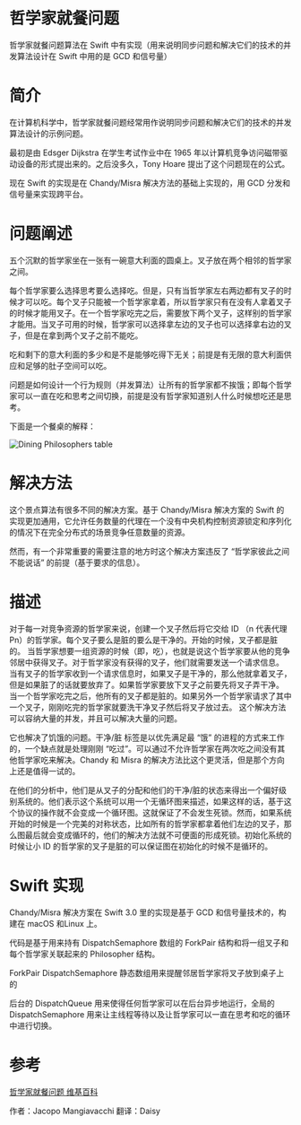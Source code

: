 # 哲学家就餐问题

哲学家就餐问题算法在 Swift 中有实现（用来说明同步问题和解决它们的技术的并发算法设计在 Swift 中用的是 GCD 和信号量）


# 简介

在计算机科学中，哲学家就餐问题经常用作说明同步问题和解决它们的技术的并发算法设计的示例问题。

最初是由 Edsger Dijkstra 在学生考试作业中在 1965 年以计算机竞争访问磁带驱动设备的形式提出来的。之后没多久，Tony Hoare 提出了这个问题现在的公式。

现在 Swift 的实现是在 Chandy/Misra 解决方法的基础上实现的，用 GCD 分发和信号量来实现跨平台。

# 问题阐述

五个沉默的哲学家坐在一张有一碗意大利面的圆桌上。叉子放在两个相邻的哲学家之间。

每个哲学家要么选择思考要么选择吃。但是，只有当哲学家左右两边都有叉子的时候才可以吃。每个叉子只能被一个哲学家拿着，所以哲学家只有在没有人拿着叉子的时候才能用叉子。在一个哲学家吃完之后，需要放下两个叉子，这样别的哲学家才能用。当叉子可用的时候，哲学家可以选择拿左边的叉子也可以选择拿右边的叉子，但是在拿到两个叉子之前不能吃。

吃和剩下的意大利面的多少和是不是能够吃得下无关；前提是有无限的意大利面供应和足够的肚子空间可以吃。

问题是如何设计一个行为规则（并发算法）让所有的哲学家都不挨饿；即每个哲学家可以一直在吃和思考之间切换，前提是没有哲学家知道别人什么时候想吃还是思考。

下面是一个餐桌的解释：

![Dining Philosophers table](https://upload.wikimedia.org/wikipedia/commons/7/7b/An_illustration_of_the_dining_philosophers_problem.png)


# 解决方法
 
这个景点算法有很多不同的解决方案。基于 Chandy/Misra 解决方案的 Swift 的实现更加通用，它允许任务数量的代理在一个没有中央机构控制资源锁定和序列化的情况下在完全分布式的场景竞争任意数量的资源。

然而，有一个非常重要的需要注意的地方时这个解决方案违反了 “哲学家彼此之间不能说话” 的前提（基于要求的信息）。


# 描述

对于每一对竞争资源的哲学家来说，创建一个叉子然后将它交给 ID （n 代表代理 Pn）的哲学家。每个叉子要么是脏的要么是干净的。开始的时候，叉子都是脏的。
当哲学家想要一组资源的时候（即，吃），也就是说这个哲学家要从他的竞争邻居中获得叉子。对于哲学家没有获得的叉子，他们就需要发送一个请求信息。
当有叉子的哲学家收到一个请求信息时，如果叉子是干净的，那么他就拿着叉子，但是如果脏了的话就要放弃了。如果哲学家要放下叉子之前要先将叉子弄干净。
当一个哲学家吃完之后，他所有的叉子都是脏的。如果另外一个哲学家请求了其中一个叉子，刚刚吃完的哲学家就要洗干净叉子然后将叉子放过去。
这个解决方法可以容纳大量的并发，并且可以解决大量的问题。

它也解决了饥饿的问题。干净/脏 标签是以优先满足最 “饿” 的进程的方式来工作的，一个缺点就是处理刚刚 “吃过”。可以通过不允许哲学家在两次吃之间没有其他哲学家吃来解决。Chandy 和 Misra 的解决方法比这个更灵活，但是那个方向上还是值得一试的。

在他们的分析中，他们是从叉子的分配和他们的干净/脏的状态来得出一个偏好级别系统的。他们表示这个系统可以用一个无循环图来描述，如果这样的话，基于这个协议的操作就不会变成一个循环图。这就保证了不会发生死锁。然而，如果系统开始的时候是一个完美的对称状态，比如所有的哲学家都拿着他们左边的叉子，那么图最后就会变成循环的，他们的解决方法就不可便面的形成死锁。初始化系统的时候让小 ID 的哲学家的叉子是脏的可以保证图在初始化的时候不是循环的。


# Swift 实现

Chandy/Misra 解决方案在 Swift 3.0 里的实现是基于 GCD 和信号量技术的，构建在 macOS 和Linux 上。

代码是基于用来持有 DispatchSemaphore 数组的 ForkPair 结构和将一组叉子和每个哲学家关联起来的 Philosopher 结构。

ForkPair DispatchSemaphore 静态数组用来提醒邻居哲学家将叉子放到桌子上的

后台的 DispatchQueue 用来使得任何哲学家可以在后台异步地运行，全局的 DispatchSemaphore 用来让主线程等待以及让哲学家可以一直在思考和吃的循环中进行切换。

# 参考

[哲学家就餐问题 维基百科](https://en.wikipedia.org/wiki/Dining_philosophers_problem)

作者：Jacopo Mangiavacchi 翻译：Daisy


